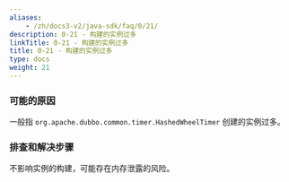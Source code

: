 ```yaml
---
aliases:
    - /zh/docs3-v2/java-sdk/faq/0/21/
description: 0-21 - 构建的实例过多
linkTitle: 0-21 - 构建的实例过多
title: 0-21 - 构建的实例过多
type: docs
weight: 21
---
```




### 可能的原因

一般指 `org.apache.dubbo.common.timer.HashedWheelTimer` 创建的实例过多。

### 排查和解决步骤

不影响实例的构建，可能存在内存泄露的风险。